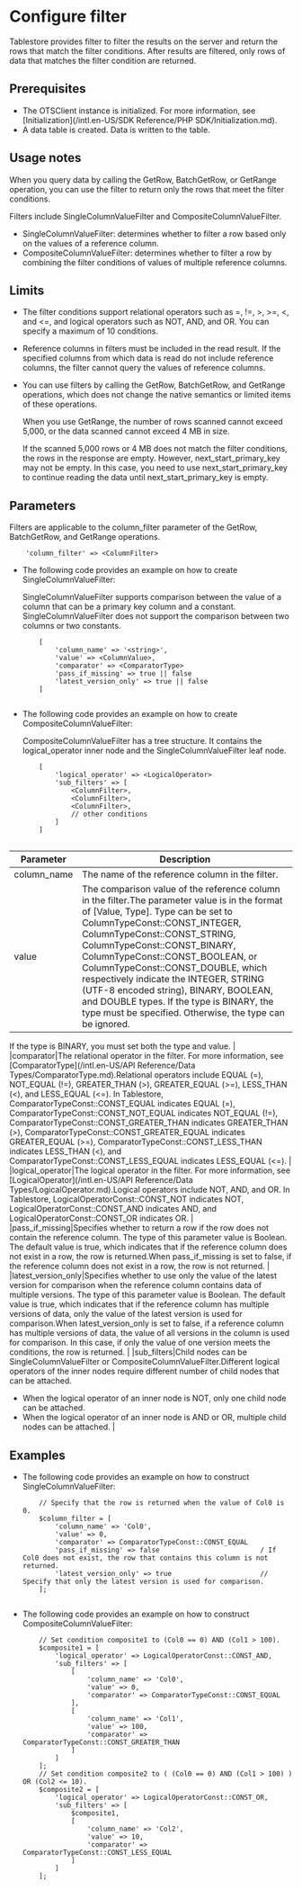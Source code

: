 # Configure filter

Tablestore provides filter to filter the results on the server and return the rows that match the filter conditions. After results are filtered, only rows of data that matches the filter condition are returned.

## Prerequisites

-   The OTSClient instance is initialized. For more information, see [Initialization](/intl.en-US/SDK Reference/PHP SDK/Initialization.md).
-   A data table is created. Data is written to the table.

## Usage notes

When you query data by calling the GetRow, BatchGetRow, or GetRange operation, you can use the filter to return only the rows that meet the filter conditions.

Filters include SingleColumnValueFilter and CompositeColumnValueFilter.

-   SingleColumnValueFilter: determines whether to filter a row based only on the values of a reference column.
-   CompositeColumnValueFilter: determines whether to filter a row by combining the filter conditions of values of multiple reference columns.

## Limits

-   The filter conditions support relational operators such as =, !=, \>, \>=, <, and <=, and logical operators such as NOT, AND, and OR. You can specify a maximum of 10 conditions.
-   Reference columns in filters must be included in the read result. If the specified columns from which data is read do not include reference columns, the filter cannot query the values of reference columns.
-   You can use filters by calling the GetRow, BatchGetRow, and GetRange operations, which does not change the native semantics or limited items of these operations.

    When you use GetRange, the number of rows scanned cannot exceed 5,000, or the data scanned cannot exceed 4 MB in size.

    If the scanned 5,000 rows or 4 MB does not match the filter conditions, the rows in the response are empty. However, next\_start\_primary\_key may not be empty. In this case, you need to use next\_start\_primary\_key to continue reading the data until next\_start\_primary\_key is empty.


## Parameters

Filters are applicable to the column\_filter parameter of the GetRow, BatchGetRow, and GetRange operations.

```
    'column_filter' => <ColumnFilter>
```

-   The following code provides an example on how to create SingleColumnValueFilter:

    SingleColumnValueFilter supports comparison between the value of a column that can be a primary key column and a constant. SingleColumnValueFilter does not support the comparison between two columns or two constants.

    ```
        [
            'column_name' => '<string>',
            'value' => <ColumnValue>,
            'comparator' => <ComparatorType>
            'pass_if_missing' => true || false
            'latest_version_only' => true || false
        ]
            
    ```

-   The following code provides an example on how to create CompositeColumnValueFilter:

    CompositeColumnValueFilter has a tree structure. It contains the logical\_operator inner node and the SingleColumnValueFilter leaf node.

    ```
        [
            'logical_operator' => <LogicalOperator>
            'sub_filters' => [
                <ColumnFilter>,
                <ColumnFilter>,
                <ColumnFilter>,
                // other conditions
            ]
        ]
            
    ```


|Parameter|Description|
|---------|-----------|
|column\_name|The name of the reference column in the filter.|
|value|The comparison value of the reference column in the filter.The parameter value is in the format of \[Value, Type\]. Type can be set to ColumnTypeConst::CONST\_INTEGER, ColumnTypeConst::CONST\_STRING, ColumnTypeConst::CONST\_BINARY, ColumnTypeConst::CONST\_BOOLEAN, or ColumnTypeConst::CONST\_DOUBLE, which respectively indicate the INTEGER, STRING \(UTF-8 encoded string\), BINARY, BOOLEAN, and DOUBLE types. If the type is BINARY, the type must be specified. Otherwise, the type can be ignored.

If the type is BINARY, you must set both the type and value. |
|comparator|The relational operator in the filter. For more information, see [ComparatorType](/intl.en-US/API Reference/Data Types/ComparatorType.md).Relational operators include EQUAL \(=\), NOT\_EQUAL \(!=\), GREATER\_THAN \(\>\), GREATER\_EQUAL \(\>=\), LESS\_THAN \(<\), and LESS\_EQUAL \(<=\). In Tablestore, ComparatorTypeConst::CONST\_EQUAL indicates EQUAL \(=\), ComparatorTypeConst::CONST\_NOT\_EQUAL indicates NOT\_EQUAL \(!=\), ComparatorTypeConst::CONST\_GREATER\_THAN indicates GREATER\_THAN \(\>\), ComparatorTypeConst::CONST\_GREATER\_EQUAL indicates GREATER\_EQUAL \(\>=\), ComparatorTypeConst::CONST\_LESS\_THAN indicates LESS\_THAN \(<\), and ComparatorTypeConst::CONST\_LESS\_EQUAL indicates LESS\_EQUAL \(<=\). |
|logical\_operator|The logical operator in the filter. For more information, see [LogicalOperator](/intl.en-US/API Reference/Data Types/LogicalOperator.md).Logical operators include NOT, AND, and OR. In Tablestore, LogicalOperatorConst::CONST\_NOT indicates NOT, LogicalOperatorConst::CONST\_AND indicates AND, and LogicalOperatorConst::CONST\_OR indicates OR. |
|pass\_if\_missing|Specifies whether to return a row if the row does not contain the reference column. The type of this parameter value is Boolean. The default value is true, which indicates that if the reference column does not exist in a row, the row is returned.When pass\_if\_missing is set to false, if the reference column does not exist in a row, the row is not returned. |
|latest\_version\_only|Specifies whether to use only the value of the latest version for comparison when the reference column contains data of multiple versions. The type of this parameter value is Boolean. The default value is true, which indicates that if the reference column has multiple versions of data, only the value of the latest version is used for comparison.When latest\_version\_only is set to false, if a reference column has multiple versions of data, the value of all versions in the column is used for comparison. In this case, if only the value of one version meets the conditions, the row is returned. |
|sub\_filters|Child nodes can be SingleColumnValueFilter or CompositeColumnValueFilter.Different logical operators of the inner nodes require different number of child nodes that can be attached.

-   When the logical operator of an inner node is NOT, only one child node can be attached.
-   When the logical operator of an inner node is AND or OR, multiple child nodes can be attached. |

## Examples

-   The following code provides an example on how to construct SingleColumnValueFilter:

    ```
        // Specify that the row is returned when the value of Col0 is 0.
        $column_filter = [
            'column_name' => 'Col0',
            'value' => 0,
            'comparator' => ComparatorTypeConst::CONST_EQUAL 
            'pass_if_missing' => false                         / If Col0 does not exist, the row that contains this column is not returned.
            'latest_version_only' => true                      // Specify that only the latest version is used for comparison.
        ];
                        
    ```

-   The following code provides an example on how to construct CompositeColumnValueFilter:

    ```
        // Set condition composite1 to (Col0 == 0) AND (Col1 > 100).
        $composite1 = [
            'logical_operator' => LogicalOperatorConst::CONST_AND,
            'sub_filters' => [
                [
                    'column_name' => 'Col0',
                    'value' => 0,
                    'comparator' => ComparatorTypeConst::CONST_EQUAL
                ],
                [
                    'column_name' => 'Col1',
                    'value' => 100,
                    'comparator' => ComparatorTypeConst::CONST_GREATER_THAN
                ]
            ]
        ];
        // Set condition composite2 to ( (Col0 == 0) AND (Col1 > 100) ) OR (Col2 <= 10).
        $composite2 = [
            'logical_operator' => LogicalOperatorConst::CONST_OR,
            'sub_filters' => [
                $composite1,
                [
                    'column_name' => 'Col2',
                    'value' => 10,
                    'comparator' => ComparatorTypeConst::CONST_LESS_EQUAL
                ]
            ]
        ];  
                        
    ```


